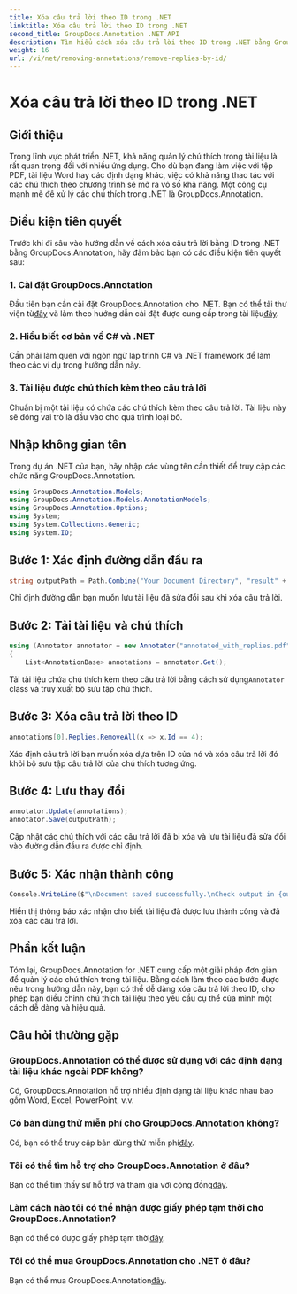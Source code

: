```yaml
---
title: Xóa câu trả lời theo ID trong .NET
linktitle: Xóa câu trả lời theo ID trong .NET
second_title: GroupDocs.Annotation .NET API
description: Tìm hiểu cách xóa câu trả lời theo ID trong .NET bằng GroupDocs.Annotation. Hãy làm theo hướng dẫn từng bước của chúng tôi để quản lý chú thích tài liệu hiệu quả.
weight: 16
url: /vi/net/removing-annotations/remove-replies-by-id/
---
```


# Xóa câu trả lời theo ID trong .NET

## Giới thiệu
Trong lĩnh vực phát triển .NET, khả năng quản lý chú thích trong tài liệu là rất quan trọng đối với nhiều ứng dụng. Cho dù bạn đang làm việc với tệp PDF, tài liệu Word hay các định dạng khác, việc có khả năng thao tác với các chú thích theo chương trình sẽ mở ra vô số khả năng. Một công cụ mạnh mẽ để xử lý các chú thích trong .NET là GroupDocs.Annotation.
## Điều kiện tiên quyết
Trước khi đi sâu vào hướng dẫn về cách xóa câu trả lời bằng ID trong .NET bằng GroupDocs.Annotation, hãy đảm bảo bạn có các điều kiện tiên quyết sau:
### 1. Cài đặt GroupDocs.Annotation
 Đầu tiên bạn cần cài đặt GroupDocs.Annotation cho .NET. Bạn có thể tải thư viện từ[đây](https://releases.groupdocs.com/annotation/net/) và làm theo hướng dẫn cài đặt được cung cấp trong tài liệu[đây](https://tutorials.groupdocs.com/annotation/net/).
### 2. Hiểu biết cơ bản về C# và .NET
Cần phải làm quen với ngôn ngữ lập trình C# và .NET framework để làm theo các ví dụ trong hướng dẫn này.
### 3. Tài liệu được chú thích kèm theo câu trả lời
Chuẩn bị một tài liệu có chứa các chú thích kèm theo câu trả lời. Tài liệu này sẽ đóng vai trò là đầu vào cho quá trình loại bỏ.

## Nhập không gian tên
Trong dự án .NET của bạn, hãy nhập các vùng tên cần thiết để truy cập các chức năng GroupDocs.Annotation.
```csharp
using GroupDocs.Annotation.Models;
using GroupDocs.Annotation.Models.AnnotationModels;
using GroupDocs.Annotation.Options;
using System;
using System.Collections.Generic;
using System.IO;
```
## Bước 1: Xác định đường dẫn đầu ra
```csharp
string outputPath = Path.Combine("Your Document Directory", "result" + Path.GetExtension("input.pdf"));
```
Chỉ định đường dẫn bạn muốn lưu tài liệu đã sửa đổi sau khi xóa câu trả lời.
## Bước 2: Tải tài liệu và chú thích
```csharp
using (Annotator annotator = new Annotator("annotated_with_replies.pdf"))
{
    List<AnnotationBase> annotations = annotator.Get();
```
 Tải tài liệu chứa chú thích kèm theo câu trả lời bằng cách sử dụng`Annotator` class và truy xuất bộ sưu tập chú thích.
## Bước 3: Xóa câu trả lời theo ID
```csharp
annotations[0].Replies.RemoveAll(x => x.Id == 4);
```
Xác định câu trả lời bạn muốn xóa dựa trên ID của nó và xóa câu trả lời đó khỏi bộ sưu tập câu trả lời của chú thích tương ứng.
## Bước 4: Lưu thay đổi
```csharp
annotator.Update(annotations);
annotator.Save(outputPath);
```
Cập nhật các chú thích với các câu trả lời đã bị xóa và lưu tài liệu đã sửa đổi vào đường dẫn đầu ra được chỉ định.
## Bước 5: Xác nhận thành công
```csharp
Console.WriteLine($"\nDocument saved successfully.\nCheck output in {outputPath}.");
```
Hiển thị thông báo xác nhận cho biết tài liệu đã được lưu thành công và đã xóa các câu trả lời.

## Phần kết luận
Tóm lại, GroupDocs.Annotation for .NET cung cấp một giải pháp đơn giản để quản lý các chú thích trong tài liệu. Bằng cách làm theo các bước được nêu trong hướng dẫn này, bạn có thể dễ dàng xóa câu trả lời theo ID, cho phép bạn điều chỉnh chú thích tài liệu theo yêu cầu cụ thể của mình một cách dễ dàng và hiệu quả.
## Câu hỏi thường gặp
### GroupDocs.Annotation có thể được sử dụng với các định dạng tài liệu khác ngoài PDF không?
Có, GroupDocs.Annotation hỗ trợ nhiều định dạng tài liệu khác nhau bao gồm Word, Excel, PowerPoint, v.v.
### Có bản dùng thử miễn phí cho GroupDocs.Annotation không?
 Có, bạn có thể truy cập bản dùng thử miễn phí[đây](https://releases.groupdocs.com/).
### Tôi có thể tìm hỗ trợ cho GroupDocs.Annotation ở đâu?
 Bạn có thể tìm thấy sự hỗ trợ và tham gia với cộng đồng[đây](https://forum.groupdocs.com/c/annotation/10).
### Làm cách nào tôi có thể nhận được giấy phép tạm thời cho GroupDocs.Annotation?
 Bạn có thể có được giấy phép tạm thời[đây](https://purchase.groupdocs.com/temporary-license/).
### Tôi có thể mua GroupDocs.Annotation cho .NET ở đâu?
 Bạn có thể mua GroupDocs.Annotation[đây](https://purchase.groupdocs.com/buy).